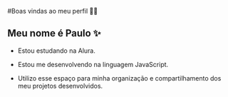  #Boas vindas ao meu perfil 💙💙
## Meu nome é Paulo ✨
 - Estou estudando na Alura.
 
- Estou me desenvolvendo na linguagem JavaScript.

- Utilizo esse espaço para minha organização e compartilhamento dos meu projetos desenvolvidos.

